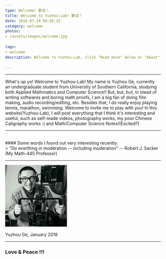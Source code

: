 ```yaml
---
type: Welcome! 歡迎！
title: Welcome to Yuzhou-Lab! 歡迎！ 
date: 2018-07-14 08:45:22
category: welcome
photos:
- /assets/images/welcome.jpg

tags:
- welcome
description: Welcome to Yuzhou-Lab, click "Read more" below or "About" above to learn more about me!

---
```

<!-- more -->

---

What's up yo! Welcome to Yuzhou-Lab! My name is Yuzhou Ge, currently an undergraduate student from University of Southern California, studying both Applied Mathmatics and Computer Science!! But, but, but, in stead of writing softwares and boring math proofs, I am a big fan of doing film making, audio recording/editing, etc. Besides that, I do really enjoy playing tennis, marathon, swimming. Welcome to invite me to play with you! In this website(Yuzhou-Lab), I will post everything that I think it's interesting and useful, such as self-made videos, photography works, my poor Chinese Caligraphy works :( and Math/Computer Science Notes!(Excited?) 

---

<br>
#### Some words I found out very interesting recently: 
<br>
> "Do everthing in moderation -- including moderation" -- Robert J. Sacker (My Math-445 Professor)

<br>

---


![](/assets/images/profile_square.jpg)

Yuzhou Ge, January 2018

---
### Love & Peace !!!
